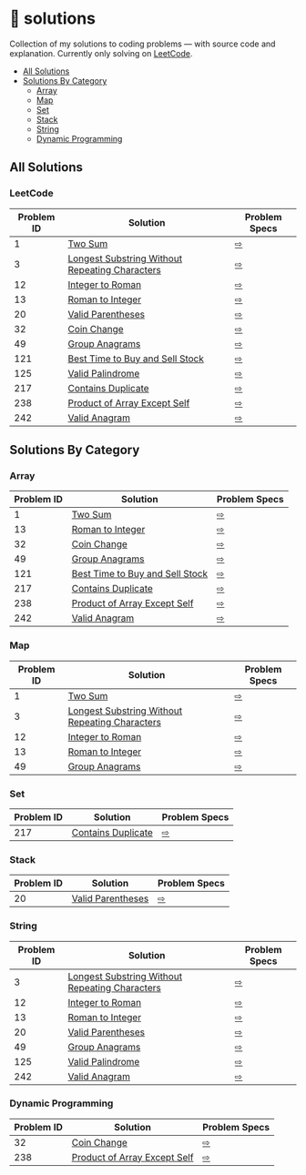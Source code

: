 # 🧩 solutions

Collection of my solutions to coding problems — with source code and explanation. Currently only solving on [LeetCode](https://leetcode.com/).

- [All Solutions](#all-solutions)
- [Solutions By Category](#solutions-by-category)
    * [Array](#array)
    * [Map](#map)
    * [Set](#set)
    * [Stack](#stack)
    * [String](#string)
    * [Dynamic Programming](#dynamic-programming)

## All Solutions


### LeetCode

| Problem ID | Solution | Problem Specs |
|--|--|--|
| 1 | [Two Sum](./leetcode/1-two-sum) | [⇨](https://leetcode.com/problems/two-sum/) |
| 3 | [Longest Substring Without Repeating Characters](./leetcode/3-longest-substring-without-repeating-characters) | [⇨](https://leetcode.com/problems/longest-substring-without-repeating-characters/) |
| 12 | [Integer to Roman](./leetcode/12-integer-to-roman) | [⇨](https://leetcode.com/problems/integer-to-roman/) |
| 13 | [Roman to Integer](./leetcode/13-roman-to-integer) | [⇨](https://leetcode.com/problems/roman-to-integer/) |
| 20 | [Valid Parentheses](./leetcode/20-valid-parenthesis) | [⇨](https://leetcode.com/problems/valid-parentheses/) |
| 32 | [Coin Change](./leetcode/32-coin-change) | [⇨](https://leetcode.com/problems/coin-change/) |
| 49 | [Group Anagrams](./leetcode/49-group-anagrams) | [⇨](https://leetcode.com/problems/group-anagrams/) |
| 121 | [Best Time to Buy and Sell Stock](./leetcode/121-best-time-to-buy-and-sell-stock) | [⇨](https://leetcode.com/problems/best-time-to-buy-and-sell-stock/) |
| 125 | [Valid Palindrome](./leetcode/125-valid-palindrome) | [⇨](https://leetcode.com/problems/valid-palindrome/) |
| 217 | [Contains Duplicate](./leetcode/217-contains-duplicates) | [⇨](https://leetcode.com/problems/contains-duplicate/) |
| 238 | [Product of Array Except Self](./leetcode/238-product-of-array-except-self) | [⇨](https://leetcode.com/problems/product-of-array-except-self/) |
| 242 | [Valid Anagram](./leetcode/242-valid-anagram) | [⇨](https://leetcode.com/problems/valid-anagram/) |



## Solutions By Category


### Array

| Problem ID | Solution | Problem Specs |
|--|--|--|
| 1 | [Two Sum](./leetcode/1-two-sum) | [⇨](https://leetcode.com/problems/two-sum/) |
| 13 | [Roman to Integer](./leetcode/13-roman-to-integer) | [⇨](https://leetcode.com/problems/roman-to-integer/) |
| 32 | [Coin Change](./leetcode/32-coin-change) | [⇨](https://leetcode.com/problems/coin-change/) |
| 49 | [Group Anagrams](./leetcode/49-group-anagrams) | [⇨](https://leetcode.com/problems/group-anagrams/) |
| 121 | [Best Time to Buy and Sell Stock](./leetcode/121-best-time-to-buy-and-sell-stock) | [⇨](https://leetcode.com/problems/best-time-to-buy-and-sell-stock/) |
| 217 | [Contains Duplicate](./leetcode/217-contains-duplicates) | [⇨](https://leetcode.com/problems/contains-duplicate/) |
| 238 | [Product of Array Except Self](./leetcode/238-product-of-array-except-self) | [⇨](https://leetcode.com/problems/product-of-array-except-self/) |
| 242 | [Valid Anagram](./leetcode/242-valid-anagram) | [⇨](https://leetcode.com/problems/valid-anagram/) |


### Map

| Problem ID | Solution | Problem Specs |
|--|--|--|
| 1 | [Two Sum](./leetcode/1-two-sum) | [⇨](https://leetcode.com/problems/two-sum/) |
| 3 | [Longest Substring Without Repeating Characters](./leetcode/3-longest-substring-without-repeating-characters) | [⇨](https://leetcode.com/problems/longest-substring-without-repeating-characters/) |
| 12 | [Integer to Roman](./leetcode/12-integer-to-roman) | [⇨](https://leetcode.com/problems/integer-to-roman/) |
| 13 | [Roman to Integer](./leetcode/13-roman-to-integer) | [⇨](https://leetcode.com/problems/roman-to-integer/) |
| 49 | [Group Anagrams](./leetcode/49-group-anagrams) | [⇨](https://leetcode.com/problems/group-anagrams/) |


### Set

| Problem ID | Solution | Problem Specs |
|--|--|--|
| 217 | [Contains Duplicate](./leetcode/217-contains-duplicates) | [⇨](https://leetcode.com/problems/contains-duplicate/) |


### Stack

| Problem ID | Solution | Problem Specs |
|--|--|--|
| 20 | [Valid Parentheses](./leetcode/20-valid-parenthesis) | [⇨](https://leetcode.com/problems/valid-parentheses/) |


### String

| Problem ID | Solution | Problem Specs |
|--|--|--|
| 3 | [Longest Substring Without Repeating Characters](./leetcode/3-longest-substring-without-repeating-characters) | [⇨](https://leetcode.com/problems/longest-substring-without-repeating-characters/) |
| 12 | [Integer to Roman](./leetcode/12-integer-to-roman) | [⇨](https://leetcode.com/problems/integer-to-roman/) |
| 13 | [Roman to Integer](./leetcode/13-roman-to-integer) | [⇨](https://leetcode.com/problems/roman-to-integer/) |
| 20 | [Valid Parentheses](./leetcode/20-valid-parenthesis) | [⇨](https://leetcode.com/problems/valid-parentheses/) |
| 49 | [Group Anagrams](./leetcode/49-group-anagrams) | [⇨](https://leetcode.com/problems/group-anagrams/) |
| 125 | [Valid Palindrome](./leetcode/125-valid-palindrome) | [⇨](https://leetcode.com/problems/valid-palindrome/) |
| 242 | [Valid Anagram](./leetcode/242-valid-anagram) | [⇨](https://leetcode.com/problems/valid-anagram/) |


### Dynamic Programming

| Problem ID | Solution | Problem Specs |
|--|--|--|
| 32 | [Coin Change](./leetcode/32-coin-change) | [⇨](https://leetcode.com/problems/coin-change/) |
| 238 | [Product of Array Except Self](./leetcode/238-product-of-array-except-self) | [⇨](https://leetcode.com/problems/product-of-array-except-self/) |
